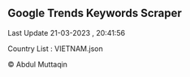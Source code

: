 

## Google Trends Keywords Scraper 
 
Last Update 21-03-2023 , 20:41:56

Country List :
VIETNAM.json



© Abdul Muttaqin 
